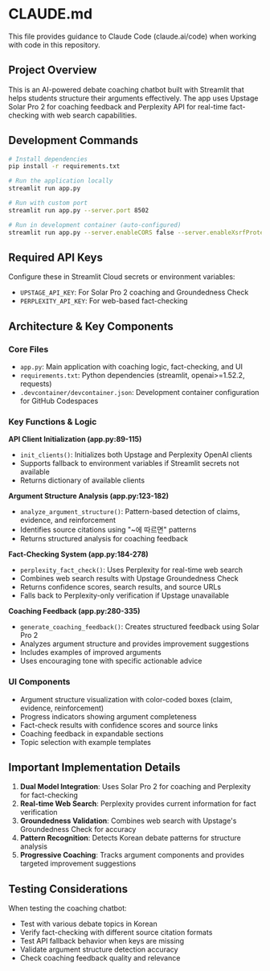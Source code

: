 # CLAUDE.md

This file provides guidance to Claude Code (claude.ai/code) when working with code in this repository.

## Project Overview

This is an AI-powered debate coaching chatbot built with Streamlit that helps students structure their arguments effectively. The app uses Upstage Solar Pro 2 for coaching feedback and Perplexity API for real-time fact-checking with web search capabilities.

## Development Commands

```bash
# Install dependencies
pip install -r requirements.txt

# Run the application locally
streamlit run app.py

# Run with custom port
streamlit run app.py --server.port 8502

# Run in development container (auto-configured)
streamlit run app.py --server.enableCORS false --server.enableXsrfProtection false
```

## Required API Keys

Configure these in Streamlit Cloud secrets or environment variables:
- `UPSTAGE_API_KEY`: For Solar Pro 2 coaching and Groundedness Check
- `PERPLEXITY_API_KEY`: For web-based fact-checking

## Architecture & Key Components

### Core Files
- `app.py`: Main application with coaching logic, fact-checking, and UI
- `requirements.txt`: Python dependencies (streamlit, openai>=1.52.2, requests)
- `.devcontainer/devcontainer.json`: Development container configuration for GitHub Codespaces

### Key Functions & Logic

**API Client Initialization (app.py:89-115)**
- `init_clients()`: Initializes both Upstage and Perplexity OpenAI clients
- Supports fallback to environment variables if Streamlit secrets not available
- Returns dictionary of available clients

**Argument Structure Analysis (app.py:123-182)**
- `analyze_argument_structure()`: Pattern-based detection of claims, evidence, and reinforcement
- Identifies source citations using "~에 따르면" patterns
- Returns structured analysis for coaching feedback

**Fact-Checking System (app.py:184-278)**
- `perplexity_fact_check()`: Uses Perplexity for real-time web search
- Combines web search results with Upstage Groundedness Check
- Returns confidence scores, search results, and source URLs
- Falls back to Perplexity-only verification if Upstage unavailable

**Coaching Feedback (app.py:280-335)**
- `generate_coaching_feedback()`: Creates structured feedback using Solar Pro 2
- Analyzes argument structure and provides improvement suggestions
- Includes examples of improved arguments
- Uses encouraging tone with specific actionable advice

### UI Components

- Argument structure visualization with color-coded boxes (claim, evidence, reinforcement)
- Progress indicators showing argument completeness
- Fact-check results with confidence scores and source links
- Coaching feedback in expandable sections
- Topic selection with example templates

## Important Implementation Details

1. **Dual Model Integration**: Uses Solar Pro 2 for coaching and Perplexity for fact-checking
2. **Real-time Web Search**: Perplexity provides current information for fact verification
3. **Groundedness Validation**: Combines web search with Upstage's Groundedness Check for accuracy
4. **Pattern Recognition**: Detects Korean debate patterns for structure analysis
5. **Progressive Coaching**: Tracks argument components and provides targeted improvement suggestions

## Testing Considerations

When testing the coaching chatbot:
- Test with various debate topics in Korean
- Verify fact-checking with different source citation formats
- Test API fallback behavior when keys are missing
- Validate argument structure detection accuracy
- Check coaching feedback quality and relevance